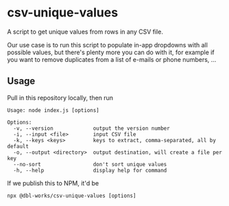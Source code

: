 # csv-unique-values

A script to get unique values from rows in any CSV file.

Our use case is to run this script to populate in-app dropdowns with all possible values,
but there's plenty more you can do with it, for example if you want to remove
duplicates from a list of e-mails or phone numbers, …

## Usage

Pull in this repository locally, then run

```
Usage: node index.js [options]

Options:
  -v, --version             output the version number
  -i, --input <file>        input CSV file
  -k, --keys <keys>         keys to extract, comma-separated, all by default
  -o, --output <directory>  output destination, will create a file per key
  --no-sort                 don't sort unique values
  -h, --help                display help for command
```

If we publish this to NPM, it'd be

```
npx @dbl-works/csv-unique-values [options]
```